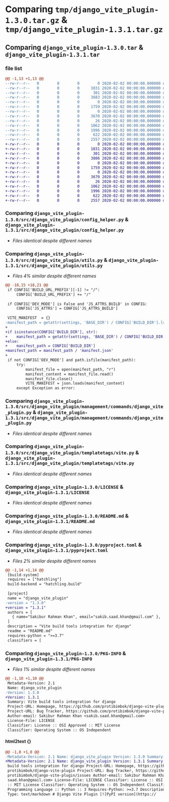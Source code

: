# Comparing `tmp/django_vite_plugin-1.3.0.tar.gz` & `tmp/django_vite_plugin-1.3.1.tar.gz`

## Comparing `django_vite_plugin-1.3.0.tar` & `django_vite_plugin-1.3.1.tar`

### file list

```diff
@@ -1,13 +1,13 @@
--rw-r--r--   0        0        0        0 2020-02-02 00:00:00.000000 django_vite_plugin-1.3.0/src/django_vite_plugin/__init__.py
--rw-r--r--   0        0        0     1031 2020-02-02 00:00:00.000000 django_vite_plugin-1.3.0/src/django_vite_plugin/config_helper.py
--rw-r--r--   0        0        0      301 2020-02-02 00:00:00.000000 django_vite_plugin-1.3.0/src/django_vite_plugin/urls.py
--rw-r--r--   0        0        0     3683 2020-02-02 00:00:00.000000 django_vite_plugin-1.3.0/src/django_vite_plugin/utils.py
--rw-r--r--   0        0        0        0 2020-02-02 00:00:00.000000 django_vite_plugin-1.3.0/src/django_vite_plugin/management/commands/__init__.py
--rw-r--r--   0        0        0     1759 2020-02-02 00:00:00.000000 django_vite_plugin-1.3.0/src/django_vite_plugin/management/commands/django_vite_plugin.py
--rw-r--r--   0        0        0        0 2020-02-02 00:00:00.000000 django_vite_plugin-1.3.0/src/django_vite_plugin/templatetags/__init__.py
--rw-r--r--   0        0        0     3670 2020-02-02 00:00:00.000000 django_vite_plugin-1.3.0/src/django_vite_plugin/templatetags/vite.py
--rw-r--r--   0        0        0       26 2020-02-02 00:00:00.000000 django_vite_plugin-1.3.0/.gitignore
--rw-r--r--   0        0        0     1062 2020-02-02 00:00:00.000000 django_vite_plugin-1.3.0/LICENSE
--rw-r--r--   0        0        0     1996 2020-02-02 00:00:00.000000 django_vite_plugin-1.3.0/README.md
--rw-r--r--   0        0        0      622 2020-02-02 00:00:00.000000 django_vite_plugin-1.3.0/pyproject.toml
--rw-r--r--   0        0        0     2557 2020-02-02 00:00:00.000000 django_vite_plugin-1.3.0/PKG-INFO
+-rw-r--r--   0        0        0        0 2020-02-02 00:00:00.000000 django_vite_plugin-1.3.1/src/django_vite_plugin/__init__.py
+-rw-r--r--   0        0        0     1031 2020-02-02 00:00:00.000000 django_vite_plugin-1.3.1/src/django_vite_plugin/config_helper.py
+-rw-r--r--   0        0        0      301 2020-02-02 00:00:00.000000 django_vite_plugin-1.3.1/src/django_vite_plugin/urls.py
+-rw-r--r--   0        0        0     3806 2020-02-02 00:00:00.000000 django_vite_plugin-1.3.1/src/django_vite_plugin/utils.py
+-rw-r--r--   0        0        0        0 2020-02-02 00:00:00.000000 django_vite_plugin-1.3.1/src/django_vite_plugin/management/commands/__init__.py
+-rw-r--r--   0        0        0     1759 2020-02-02 00:00:00.000000 django_vite_plugin-1.3.1/src/django_vite_plugin/management/commands/django_vite_plugin.py
+-rw-r--r--   0        0        0        0 2020-02-02 00:00:00.000000 django_vite_plugin-1.3.1/src/django_vite_plugin/templatetags/__init__.py
+-rw-r--r--   0        0        0     3670 2020-02-02 00:00:00.000000 django_vite_plugin-1.3.1/src/django_vite_plugin/templatetags/vite.py
+-rw-r--r--   0        0        0       26 2020-02-02 00:00:00.000000 django_vite_plugin-1.3.1/.gitignore
+-rw-r--r--   0        0        0     1062 2020-02-02 00:00:00.000000 django_vite_plugin-1.3.1/LICENSE
+-rw-r--r--   0        0        0     1996 2020-02-02 00:00:00.000000 django_vite_plugin-1.3.1/README.md
+-rw-r--r--   0        0        0      622 2020-02-02 00:00:00.000000 django_vite_plugin-1.3.1/pyproject.toml
+-rw-r--r--   0        0        0     2557 2020-02-02 00:00:00.000000 django_vite_plugin-1.3.1/PKG-INFO
```

### Comparing `django_vite_plugin-1.3.0/src/django_vite_plugin/config_helper.py` & `django_vite_plugin-1.3.1/src/django_vite_plugin/config_helper.py`

 * *Files identical despite different names*

### Comparing `django_vite_plugin-1.3.0/src/django_vite_plugin/utils.py` & `django_vite_plugin-1.3.1/src/django_vite_plugin/utils.py`

 * *Files 4% similar despite different names*

```diff
@@ -18,15 +18,21 @@
 if CONFIG['BUILD_URL_PREFIX'][-1] != "/":
     CONFIG['BUILD_URL_PREFIX'] += "/"
 
 if CONFIG['DEV_MODE'] is False and 'JS_ATTRS_BUILD' in CONFIG:
     CONFIG['JS_ATTRS'] = CONFIG['JS_ATTRS_BUILD']
 
 VITE_MANIFEST  = {}
-manifest_path = getattr(settings, 'BASE_DIR') / CONFIG['BUILD_DIR'].lstrip('/\\') / 'manifest.json'
+
+if isinstance(CONFIG['BUILD_DIR'], str):
+    manifest_path = getattr(settings, 'BASE_DIR') / CONFIG['BUILD_DIR'].lstrip('/\\')
+else:
+    manifest_path = CONFIG['BUILD_DIR']
+manifest_path = manifest_path / 'manifest.json'
+
 if not CONFIG['DEV_MODE'] and path.isfile(manifest_path):
     try:
         manifest_file = open(manifest_path, "r")
         manifest_content = manifest_file.read()
         manifest_file.close()
         VITE_MANIFEST = json.loads(manifest_content)
     except Exception as error:
```

### Comparing `django_vite_plugin-1.3.0/src/django_vite_plugin/management/commands/django_vite_plugin.py` & `django_vite_plugin-1.3.1/src/django_vite_plugin/management/commands/django_vite_plugin.py`

 * *Files identical despite different names*

### Comparing `django_vite_plugin-1.3.0/src/django_vite_plugin/templatetags/vite.py` & `django_vite_plugin-1.3.1/src/django_vite_plugin/templatetags/vite.py`

 * *Files identical despite different names*

### Comparing `django_vite_plugin-1.3.0/LICENSE` & `django_vite_plugin-1.3.1/LICENSE`

 * *Files identical despite different names*

### Comparing `django_vite_plugin-1.3.0/README.md` & `django_vite_plugin-1.3.1/README.md`

 * *Files identical despite different names*

### Comparing `django_vite_plugin-1.3.0/pyproject.toml` & `django_vite_plugin-1.3.1/pyproject.toml`

 * *Files 2% similar despite different names*

```diff
@@ -1,14 +1,14 @@
 [build-system]
 requires = ["hatchling"]
 build-backend = "hatchling.build"
 
 [project]
 name = "django_vite_plugin"
-version = "1.3.0"
+version = "1.3.1"
 authors = [
   { name="Sakibur Rahman Khan", email="sakib.saad.khan@gmail.com" },
 ]
 description = "Vite build tools integration for django"
 readme = "README.md"
 requires-python = ">=3.7"
 classifiers = [
```

### Comparing `django_vite_plugin-1.3.0/PKG-INFO` & `django_vite_plugin-1.3.1/PKG-INFO`

 * *Files 1% similar despite different names*

```diff
@@ -1,10 +1,10 @@
 Metadata-Version: 2.1
 Name: django_vite_plugin
-Version: 1.3.0
+Version: 1.3.1
 Summary: Vite build tools integration for django
 Project-URL: Homepage, https://github.com/protibimbok/django-vite-plugin
 Project-URL: Bug Tracker, https://github.com/protibimbok/django-vite-plugin/issues
 Author-email: Sakibur Rahman Khan <sakib.saad.khan@gmail.com>
 License-File: LICENSE
 Classifier: License :: OSI Approved :: MIT License
 Classifier: Operating System :: OS Independent
```

#### html2text {}

```diff
@@ -1,8 +1,8 @@
-Metadata-Version: 2.1 Name: django_vite_plugin Version: 1.3.0 Summary: Vite
+Metadata-Version: 2.1 Name: django_vite_plugin Version: 1.3.1 Summary: Vite
 build tools integration for django Project-URL: Homepage, https://github.com/
 protibimbok/django-vite-plugin Project-URL: Bug Tracker, https://github.com/
 protibimbok/django-vite-plugin/issues Author-email: Sakibur Rahman Khan
 saad.khan@gmail.com> License-File: LICENSE Classifier: License :: OSI Approved
 :: MIT License Classifier: Operating System :: OS Independent Classifier:
 Programming Language :: Python :: 3 Requires-Python: >=3.7 Description-Content-
 Type: text/markdown # Django Vite Plugin [![PyPI version](https://
```

